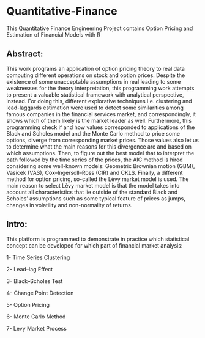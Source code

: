# Quantitative-Finance
This Quantitative Finance Engineering Project contains Option Pricing and Estimation of Financial Models with R

## Abstract:
This work programs an application of option pricing theory to real data computing different operations on stock and option prices. Despite the existence of some unacceptable assumptions in real leading to some weaknesses for the theory interpretation, this programming work attempts to present a valuable statistical framework with analytical perspective, instead. For doing this, different explorative techniques i.e. clustering and lead-laggards estimation were used to detect some similarities among famous companies in the financial services market, and correspondingly, it shows which of them likely is the market leader as well. Furthermore, this programming check if and how values corresponded to applications of the Black and Scholes model and the Monte Carlo method to price some options, diverge from corresponding market prices. Those values also let us to determine what the main reasons for this divergence are and based on which assumptions. Then, to figure out the best model that to interpret the path followed by the time series of the prices, the AIC method is hired considering some well-known models: Geometric Brownian motion (GBM), Vasicek (VAS), Cox–Ingersoll–Ross (CIR) and CKLS. Finally, a different method for option pricing, so-called the Lèvy market model is used. The main reason to select Lèvy market model is that the model takes into account all characteristics that lie outside of the standard Black and Scholes’ assumptions such as some typical feature of prices as jumps, changes in volatility and non-normality of returns.

## Intro:

This platform is programmed to demonstrate in practice which statistical concept can be developed for which part of financial market analysis:

1- Time Series Clustering

2- Lead–lag Effect

3- Black–Scholes Test

4- Change Point Detection

5- Option Pricing

6- Monte Carlo Method

7- Levy Market Process

